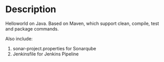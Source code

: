 # Description
Helloworld on Java.
Based on Maven, which support clean, compile, test and package commands.

Also include:
1. sonar-project.properties for Sonarqube
2. Jenkinsfile for Jenkins Pipeline
